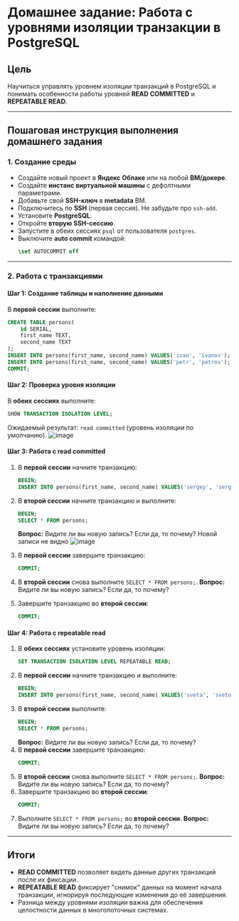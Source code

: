 # Домашнее задание: Работа с уровнями изоляции транзакции в PostgreSQL

## Цель

Научиться управлять уровнем изоляции транзакций в PostgreSQL и понимать особенности работы уровней **READ COMMITTED** и **REPEATABLE READ**.

---

## Пошаговая инструкция выполнения домашнего задания

### 1. Создание среды

- Создайте новый проект в **Яндекс Облаке** или на любой **ВМ/докере**.
- Создайте **инстанс виртуальной машины** с дефолтными параметрами.
- Добавьте свой **SSH-ключ** в **metadata** ВМ.
- Подключитесь по **SSH** (первая сессия). Не забудьте про `ssh-add`.
- Установите **PostgreSQL**.
- Откройте **вторую SSH-сессию**.
- Запустите в обеих сессиях `psql` от пользователя `postgres`.
- Выключите **auto commit** командой:
  ```sql
  \set AUTOCOMMIT off
  ```

---

### 2. Работа с транзакциями

#### **Шаг 1: Создание таблицы и наполнение данными**

В **первой сессии** выполните:

```sql
CREATE TABLE persons(
    id SERIAL,
    first_name TEXT,
    second_name TEXT
);
INSERT INTO persons(first_name, second_name) VALUES('ivan', 'ivanov');
INSERT INTO persons(first_name, second_name) VALUES('petr', 'petrov');
COMMIT;
```

#### **Шаг 2: Проверка уровня изоляции**

В **обеих сессиях** выполните:

```sql
SHOW TRANSACTION ISOLATION LEVEL;
```

Ожидаемый результат: `read committed` (уровень изоляции по умолчанию).
![image](https://github.com/user-attachments/assets/2731d14a-ab9a-4698-90c5-edfb187cd19c)




#### **Шаг 3: Работа с read committed**

1. В **первой сессии** начните транзакцию:
   ```sql
   BEGIN;
   INSERT INTO persons(first_name, second_name) VALUES('sergey', 'sergeev');
   ```
2. В **второй сессии** начните транзакцию и выполните:
   ```sql
   BEGIN;
   SELECT * FROM persons;
   ```
   **Вопрос:** Видите ли вы новую запись? Если да, то почему?
   Новой записи не видно
   ![image](https://github.com/user-attachments/assets/71ace946-8b27-4a17-96e3-9ab46ebb45e6)

4. В **первой сессии** завершите транзакцию:
   ```sql
   COMMIT;
   ```
5. В **второй сессии** снова выполните `SELECT * FROM persons;`. **Вопрос:** Видите ли вы новую запись? Если да, то почему?
6. Завершите транзакцию во **второй сессии**:
   ```sql
   COMMIT;
   ```

#### **Шаг 4: Работа с repeatable read**

1. В **обеих сессиях** установите уровень изоляции:
   ```sql
   SET TRANSACTION ISOLATION LEVEL REPEATABLE READ;
   ```
2. В **первой сессии** начните транзакцию и выполните:
   ```sql
   BEGIN;
   INSERT INTO persons(first_name, second_name) VALUES('sveta', 'svetova');
   ```
3. В **второй сессии** выполните:
   ```sql
   BEGIN;
   SELECT * FROM persons;
   ```
   **Вопрос:** Видите ли вы новую запись? Если да, то почему?
4. В **первой сессии** завершите транзакцию:
   ```sql
   COMMIT;
   ```
5. В **второй сессии** снова выполните `SELECT * FROM persons;`. **Вопрос:** Видите ли вы новую запись? Если да, то почему?
6. Завершите транзакцию во **второй сессии**:
   ```sql
   COMMIT;
   ```
7. Выполните `SELECT * FROM persons;` во **второй сессии**. **Вопрос:** Видите ли вы новую запись? Если да, то почему?

---

## Итоги

- **READ COMMITTED** позволяет видеть данные других транзакций после их фиксации.
- **REPEATABLE READ** фиксирует "снимок" данных на момент начала транзакции, игнорируя последующие изменения до её завершения.
- Разница между уровнями изоляции важна для обеспечения целостности данных в многопоточных системах.

